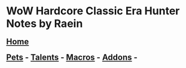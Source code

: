 # WoW Hardcore Classic Era Hunter Notes by Raein
<h2 style="border-bottom: none; margin-top: 6px">
        <a href="/README.md">Home</a>
      </h2>
<h2 style="border-bottom: none; margin-top: 6px">
        <a href="/pets.md">Pets</a> -
        <a href="/talents.md">Talents</a> -
        <a href="/macros.md">Macros</a> -
        <a href="/addons.md">Addons</a> -
      </h2>
